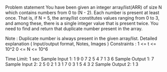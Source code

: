 Problem statement
You have been given an integer array/list(ARR) of size N which contains numbers from 0 to (N - 2). Each number is present at least once. That is, if N = 5, the array/list constitutes values ranging from 0 to 3, and among these, there is a single integer value that is present twice. You need to find and return that duplicate number present in the array.

Note :
Duplicate number is always present in the given array/list.
Detailed explanation ( Input/output format, Notes, Images )
Constraints :
1 <= t <= 10^2
0 <= N <= 10^6

Time Limit: 1 sec
Sample Input 1:
1
9
0 7 2 5 4 7 1 3 6
Sample Output 1:
7
Sample Input 2:
2
5
0 2 1 3 1
7
0 3 1 5 4 3 2
Sample Output 2:
1
3


